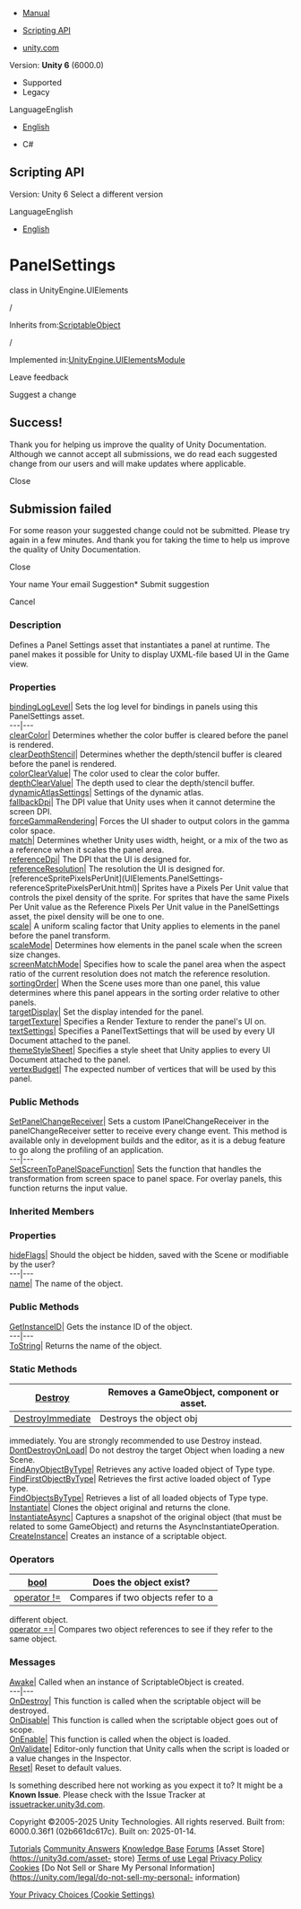 [ ]()

  * [Manual](../Manual/index.html)
  * [Scripting API](../ScriptReference/index.html)

  * [unity.com](https://unity.com/)

Version: **Unity 6** (6000.0)

  * Supported
  * Legacy

LanguageEnglish

  * [English]()

  * C#

[ ](https://docs.unity3d.com)

## Scripting API

Version: Unity 6 Select a different version

LanguageEnglish

  * [English]()

# PanelSettings

class in UnityEngine.UIElements

/

Inherits from:[ScriptableObject](ScriptableObject.html)

/

Implemented
in:[UnityEngine.UIElementsModule](UnityEngine.UIElementsModule.html)

Leave feedback

Suggest a change

## Success!

Thank you for helping us improve the quality of Unity Documentation. Although
we cannot accept all submissions, we do read each suggested change from our
users and will make updates where applicable.

Close

## Submission failed

For some reason your suggested change could not be submitted. Please <a>try
again</a> in a few minutes. And thank you for taking the time to help us
improve the quality of Unity Documentation.

Close

Your name Your email Suggestion* Submit suggestion

Cancel

[ ]()

### Description

Defines a Panel Settings asset that instantiates a panel at runtime. The panel
makes it possible for Unity to display UXML-file based UI in the Game view.

### Properties

[bindingLogLevel](UIElements.PanelSettings-bindingLogLevel.html)|  Sets the
log level for bindings in panels using this PanelSettings asset.  
---|---  
[clearColor](UIElements.PanelSettings-clearColor.html)|  Determines whether
the color buffer is cleared before the panel is rendered.  
[clearDepthStencil](UIElements.PanelSettings-clearDepthStencil.html)|
Determines whether the depth/stencil buffer is cleared before the panel is
rendered.  
[colorClearValue](UIElements.PanelSettings-colorClearValue.html)|  The color
used to clear the color buffer.  
[depthClearValue](UIElements.PanelSettings-depthClearValue.html)|  The depth
used to clear the depth/stencil buffer.  
[dynamicAtlasSettings](UIElements.PanelSettings-dynamicAtlasSettings.html)|
Settings of the dynamic atlas.  
[fallbackDpi](UIElements.PanelSettings-fallbackDpi.html)|  The DPI value that
Unity uses when it cannot determine the screen DPI.  
[forceGammaRendering](UIElements.PanelSettings-forceGammaRendering.html)|
Forces the UI shader to output colors in the gamma color space.  
[match](UIElements.PanelSettings-match.html)|  Determines whether Unity uses
width, height, or a mix of the two as a reference when it scales the panel
area.  
[referenceDpi](UIElements.PanelSettings-referenceDpi.html)|  The DPI that the
UI is designed for.  
[referenceResolution](UIElements.PanelSettings-referenceResolution.html)|  The
resolution the UI is designed for.  
[referenceSpritePixelsPerUnit](UIElements.PanelSettings-
referenceSpritePixelsPerUnit.html)|  Sprites have a Pixels Per Unit value that
controls the pixel density of the sprite. For sprites that have the same
Pixels Per Unit value as the Reference Pixels Per Unit value in the
PanelSettings asset, the pixel density will be one to one.  
[scale](UIElements.PanelSettings-scale.html)|  A uniform scaling factor that
Unity applies to elements in the panel before the panel transform.  
[scaleMode](UIElements.PanelSettings-scaleMode.html)|  Determines how elements
in the panel scale when the screen size changes.  
[screenMatchMode](UIElements.PanelSettings-screenMatchMode.html)|  Specifies
how to scale the panel area when the aspect ratio of the current resolution
does not match the reference resolution.  
[sortingOrder](UIElements.PanelSettings-sortingOrder.html)|  When the Scene
uses more than one panel, this value determines where this panel appears in
the sorting order relative to other panels.  
[targetDisplay](UIElements.PanelSettings-targetDisplay.html)|  Set the display
intended for the panel.  
[targetTexture](UIElements.PanelSettings-targetTexture.html)|  Specifies a
Render Texture to render the panel's UI on.  
[textSettings](UIElements.PanelSettings-textSettings.html)|  Specifies a
PanelTextSettings that will be used by every UI Document attached to the
panel.  
[themeStyleSheet](UIElements.PanelSettings-themeStyleSheet.html)|  Specifies a
style sheet that Unity applies to every UI Document attached to the panel.  
[vertexBudget](UIElements.PanelSettings-vertexBudget.html)|  The expected
number of vertices that will be used by this panel.  
  
### Public Methods

[SetPanelChangeReceiver](UIElements.PanelSettings.SetPanelChangeReceiver.html)|
Sets a custom IPanelChangeReceiver in the panelChangeReceiver setter to
receive every change event. This method is available only in development
builds and the editor, as it is a debug feature to go along the profiling of
an application.  
---|---  
[SetScreenToPanelSpaceFunction](UIElements.PanelSettings.SetScreenToPanelSpaceFunction.html)|
Sets the function that handles the transformation from screen space to panel
space. For overlay panels, this function returns the input value.  
  
### Inherited Members

### Properties

[hideFlags](Object-hideFlags.html)| Should the object be hidden, saved with
the Scene or modifiable by the user?  
---|---  
[name](Object-name.html)| The name of the object.  
  
### Public Methods

[GetInstanceID](Object.GetInstanceID.html)| Gets the instance ID of the
object.  
---|---  
[ToString](Object.ToString.html)| Returns the name of the object.  
  
### Static Methods

[Destroy](Object.Destroy.html)| Removes a GameObject, component or asset.  
---|---  
[DestroyImmediate](Object.DestroyImmediate.html)| Destroys the object obj
immediately. You are strongly recommended to use Destroy instead.  
[DontDestroyOnLoad](Object.DontDestroyOnLoad.html)| Do not destroy the target
Object when loading a new Scene.  
[FindAnyObjectByType](Object.FindAnyObjectByType.html)| Retrieves any active
loaded object of Type type.  
[FindFirstObjectByType](Object.FindFirstObjectByType.html)| Retrieves the
first active loaded object of Type type.  
[FindObjectsByType](Object.FindObjectsByType.html)| Retrieves a list of all
loaded objects of Type type.  
[Instantiate](Object.Instantiate.html)| Clones the object original and returns
the clone.  
[InstantiateAsync](Object.InstantiateAsync.html)| Captures a snapshot of the
original object (that must be related to some GameObject) and returns the
AsyncInstantiateOperation.  
[CreateInstance](ScriptableObject.CreateInstance.html)| Creates an instance of
a scriptable object.  
  
### Operators

[bool](Object-operator_Object.html)| Does the object exist?  
---|---  
[operator !=](Object-operator_ne.html)| Compares if two objects refer to a
different object.  
[operator ==](Object-operator_eq.html)| Compares two object references to see
if they refer to the same object.  
  
### Messages

[Awake](ScriptableObject.Awake.html)| Called when an instance of
ScriptableObject is created.  
---|---  
[OnDestroy](ScriptableObject.OnDestroy.html)| This function is called when the
scriptable object will be destroyed.  
[OnDisable](ScriptableObject.OnDisable.html)| This function is called when the
scriptable object goes out of scope.  
[OnEnable](ScriptableObject.OnEnable.html)| This function is called when the
object is loaded.  
[OnValidate](ScriptableObject.OnValidate.html)| Editor-only function that
Unity calls when the script is loaded or a value changes in the Inspector.  
[Reset](ScriptableObject.Reset.html)| Reset to default values.  
  
Is something described here not working as you expect it to? It might be a
**Known Issue**. Please check with the Issue Tracker at
[issuetracker.unity3d.com](https://issuetracker.unity3d.com).

Copyright ©2005-2025 Unity Technologies. All rights reserved. Built from:
6000.0.36f1 (02b661dc617c). Built on: 2025-01-14.

[Tutorials](https://unity3d.com/learn) [Community
Answers](https://answers.unity3d.com) [Knowledge
Base](https://support.unity3d.com/hc/en-us)
[Forums](https://forum.unity3d.com) [Asset Store](https://unity3d.com/asset-
store) [Terms of use](https://docs.unity3d.com/Manual/TermsOfUse.html)
[Legal](https://unity.com/legal) [Privacy
Policy](https://unity.com/legal/privacy-policy)
[Cookies](https://unity.com/legal/cookie-policy) [Do Not Sell or Share My
Personal Information](https://unity.com/legal/do-not-sell-my-personal-
information)

[Your Privacy Choices (Cookie Settings)](javascript:void\(0\);)

